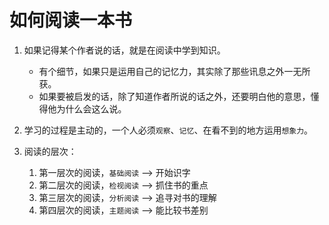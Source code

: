 如何阅读一本书
===

1. 如果记得某个作者说的话，就是在阅读中学到知识。

    - 有个细节，如果只是运用自己的记忆力，其实除了那些讯息之外一无所获。
    - 如果要被启发的话，除了知道作者所说的话之外，还要明白他的意思，懂得他为什么会这么说。

2. 学习的过程是主动的，一个人必须`观察`、`记忆`、在看不到的地方运用`想象力`。

3. 阅读的层次：

    1. 第一层次的阅读，`基础阅读`  --> 开始识字
    2. 第二层次的阅读，`检视阅读`  --> 抓住书的重点
    3. 第三层次的阅读，`分析阅读`  --> 追寻对书的理解
    4. 第四层次的阅读，`主题阅读`  --> 能比较书差别